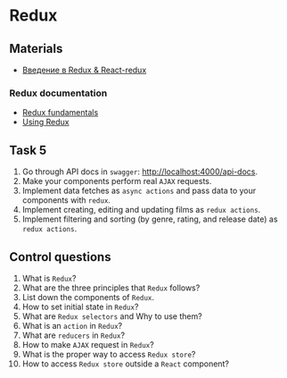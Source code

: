 # Redux

## Materials
- [Введение в Redux & React-redux](https://habr.com/ru/post/498860/)
### Redux documentation
- [Redux fundamentals](https://redux.js.org/tutorials/fundamentals/part-1-overview)
- [Using Redux](https://redux.js.org/usage/index)

## Task 5
1. Go through API docs in `swagger`: [http://localhost:4000/api-docs](http://localhost:4000/api-docs).
2. Make your components perform real `AJAX` requests.
3. Implement data fetches as `async actions` and pass data to your components with `redux`.
4. Implement creating, editing and updating films as `redux actions`.
5. Implement filtering and sorting (by genre, rating, and release date) as `redux actions`.

## Control questions
1. What is `Redux`?
2. What are the three principles that `Redux` follows?
3. List down the components of `Redux`.
4. How to set initial state in `Redux`?
5. What are `Redux selectors` and Why to use them?
6. What is an `action` in `Redux`?
7. What are `reducers` in `Redux`?
8. How to make `AJAX` request in `Redux`?
9. What is the proper way to access `Redux store`?
10. How to access `Redux store` outside a `React` component?
